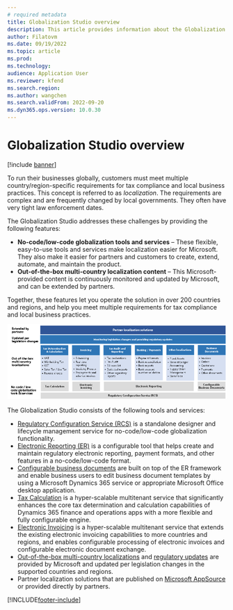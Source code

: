 ```yaml
---
# required metadata
title: Globalization Studio overview
description: This article provides information about the Globalization Studio.
author: Filatovm
ms.date: 09/19/2022
ms.topic: article
ms.prod: 
ms.technology: 
audience: Application User
ms.reviewer: kfend
ms.search.region: 
ms.author: wangchen
ms.search.validFrom: 2022-09-20
ms.dyn365.ops.version: 10.0.30
---
```


# Globalization Studio overview 

[!include [banner](../includes/banner.md)]

To run their businesses globally, customers must meet multiple country/region-specific requirements for tax compliance and local business practices. This concept is referred to as *localization*. The requirements are complex and are frequently changed by local governments. They often have very tight law enforcement dates.

The Globalization Studio addresses these challenges by providing the following features:

- **No-code/low-code globalization tools and services** – These flexible, easy-to-use tools and services make localization easier for Microsoft. They also make it easier for partners and customers to create, extend, automate, and maintain the product.
- **Out-of-the-box multi-country localization content** – This Microsoft-provided content is continuously monitored and updated by Microsoft, and can be extended by partners.

Together, these features let you operate the solution in over 200 countries and regions, and help you meet multiple requirements for tax compliance and local business practices. 

![Globalization Studio breakdown.](media/globalization-studio-breakdown.png)

The Globalization Studio consists of the following tools and services:

- [Regulatory Configuration Service (RCS)](rcs-overview.md) is a standalone designer and lifecycle management service for no-code/low-code globalization functionality.
- [Electronic Reporting (ER)](/dynamics365/unified-operations/dev-itpro/analytics/general-electronic-reporting) is a configurable tool that helps create and maintain regulatory electronic reporting, payment formats, and other features in a no-code/low-code format.
- [Configurable business documents](er-business-document-management.md) are built on top of the ER framework and enable business users to edit business document templates by using a Microsoft Dynamics 365 service or appropriate Microsoft Office desktop application.
- [Tax Calculation](global-tax-calcuation-service-overview.md) is a hyper-scalable multitenant service that significantly enhances the core tax determination and calculation capabilities of Dynamics 365 finance and operations apps with a more flexible and fully configurable engine.
- [Electronic Invoicing](e-invoicing-service-overview.md) is a hyper-scalable multitenant service that extends the existing electronic invoicing capabilities to more countries and regions, and enables configurable processing of electronic invoices and configurable electronic document exchange.
- [Out-of-the-box multi-country localizations](country-region.md) and [regulatory updates](regulatory-updates.md) are provided by Microsoft and updated per legislation changes in the supported countries and regions.
- Partner localization solutions that are published on [Microsoft AppSource](https://appsource.microsoft.com/) or provided directly by partners.

[!INCLUDE[footer-include](../../includes/footer-banner.md)]
